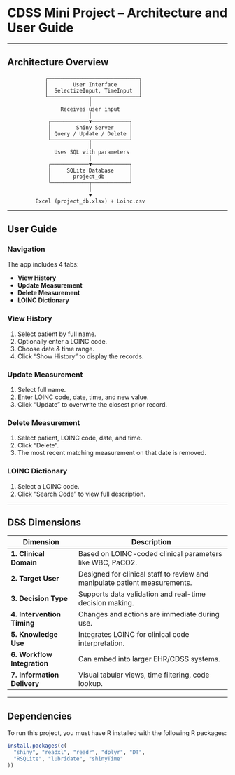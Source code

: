 
# CDSS Mini Project – Architecture and User Guide

---

## Architecture Overview

```
            ┌─────────────────────────────┐
            │        User Interface       │
            │  SelectizeInput, TimeInput  │
            └─────────────┬───────────────┘
                          │
                 Receives user input
                          │
             ┌────────────▼────────────┐
             │        Shiny Server     │
             │ Query / Update / Delete │
             └────────────┬────────────┘
                          │
               Uses SQL with parameters
                          │
             ┌────────────▼────────────┐
             │     SQLite Database     │
             │       project_db        │
             └────────────┬────────────┘
                          │
                          ▼ 
         Excel (project_db.xlsx) + Loinc.csv
```

---

## User Guide

### Navigation
The app includes 4 tabs:
- **View History**
- **Update Measurement**
- **Delete Measurement**
- **LOINC Dictionary**

### View History
1. Select patient by full name.
2. Optionally enter a LOINC code.
3. Choose date & time range.
4. Click “Show History” to display the records.

### Update Measurement
1. Select full name.
2. Enter LOINC code, date, time, and new value.
3. Click “Update” to overwrite the closest prior record.

### Delete Measurement
1. Select patient, LOINC code, date, and time.
2. Click “Delete”.
3. The most recent matching measurement on that date is removed.

### LOINC Dictionary
1. Select a LOINC code.
2. Click “Search Code” to view full description.

---

## DSS Dimensions

| Dimension              | Description                                                                 |
|------------------------|-----------------------------------------------------------------------------|
| **1. Clinical Domain** | Based on LOINC-coded clinical parameters like WBC, PaCO2.                   |
| **2. Target User**     | Designed for clinical staff to review and manipulate patient measurements. |
| **3. Decision Type**   | Supports data validation and real-time decision making.                    |
| **4. Intervention Timing** | Changes and actions are immediate during use.                        |
| **5. Knowledge Use**   | Integrates LOINC for clinical code interpretation.                          |
| **6. Workflow Integration** | Can embed into larger EHR/CDSS systems.                              |
| **7. Information Delivery** | Visual tabular views, time filtering, code lookup.                   |

---

## Dependencies

To run this project, you must have R installed with the following R packages:

```r
install.packages(c(
  "shiny", "readxl", "readr", "dplyr", "DT", 
  "RSQLite", "lubridate", "shinyTime"
))
```
